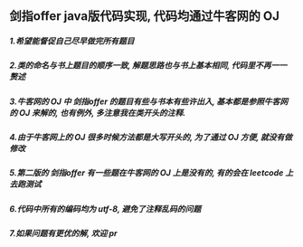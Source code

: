 ## 剑指offer java版代码实现, 代码均通过牛客网的 OJ

##### 1.希望能督促自己尽早做完所有题目

##### 2.类的命名与书上题目的顺序一致, 解题思路也与书上基本相同, 代码里不再一一赘述

##### 3.牛客网的 OJ 中 剑指offer 的题目有些与书本有些许出入, 基本都是参照牛客网的 OJ 来解的, 也有例外, 多注意我在类开头的注释. 

##### 4.由于牛客网上的 OJ 很多时候方法都是大写开头的, 为了通过 OJ 方便, 就没有做修改

##### 5.第二版的 剑指offer 有一些题在牛客网的 OJ 上是没有的, 有的会在 leetcode 上去跑测试

##### 6.代码中所有的编码均为 utf-8, 避免了注释乱码的问题 

##### 7.如果问题有更优的解, 欢迎 pr

